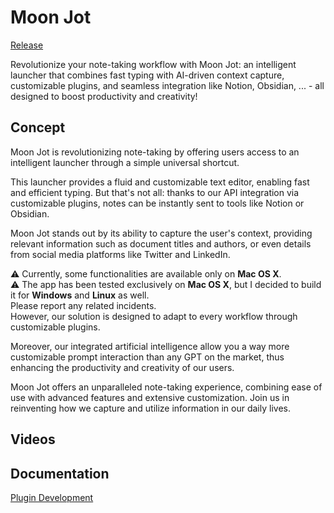 # Moon Jot

[Release](https://github.com/castroCrea/moon/releases)

Revolutionize your note-taking workflow with Moon Jot: an intelligent launcher that combines fast typing with AI-driven context capture, customizable plugins, and seamless integration like Notion, Obsidian, ... - all designed to boost productivity and creativity!

## Concept 

Moon Jot is revolutionizing note-taking by offering users access to an intelligent launcher through a simple universal shortcut. 

This launcher provides a fluid and customizable text editor, enabling fast and efficient typing. But that's not all: thanks to our API integration via customizable plugins, notes can be instantly sent to tools like Notion or Obsidian. 

Moon Jot stands out by its ability to capture the user's context, providing relevant information such as document titles and authors, or even details from social media platforms like Twitter and LinkedIn. 

⚠️ Currently, some functionalities are available only on **Mac OS X**.<br>
⚠️ The app has been tested exclusively on **Mac OS X**, but I decided to build it for **Windows** and **Linux** as well. <br>
 Please report any related incidents.<br>
However, our solution is designed to adapt to every workflow through customizable plugins.

Moreover, our integrated artificial intelligence allow you a way more customizable prompt interaction than any GPT on the market, thus enhancing the productivity and creativity of our users. 

Moon Jot offers an unparalleled note-taking experience, combining ease of use with advanced features and extensive customization. Join us in reinventing how we capture and utilize information in our daily lives.

## Videos

## Documentation

[Plugin Development](./doc/Plugin_Development.md)
